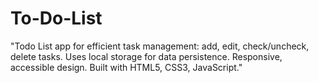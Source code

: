 # To-Do-List
"Todo List app for efficient task management: add, edit, check/uncheck, delete tasks. Uses local storage for data persistence. Responsive, accessible design. Built with HTML5, CSS3, JavaScript."
